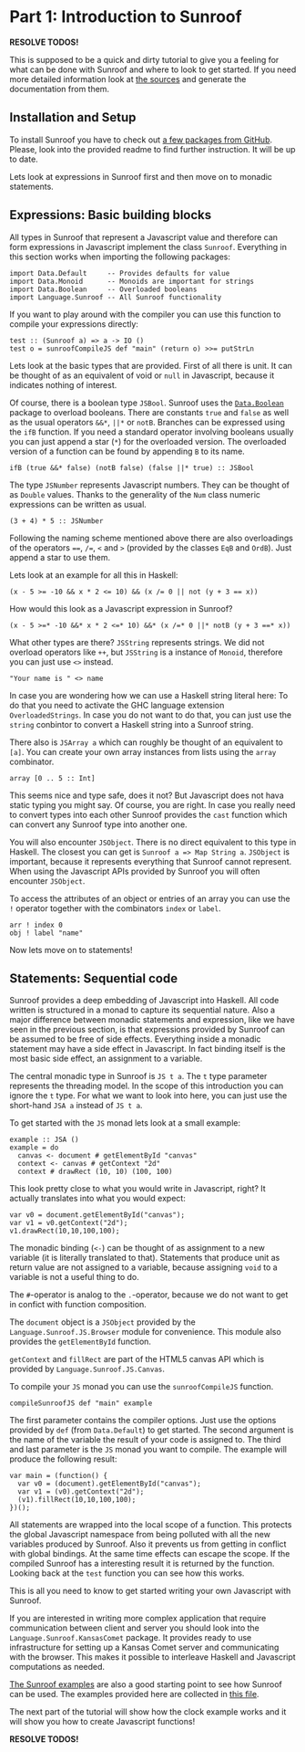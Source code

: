 
# Part 1: Introduction to Sunroof

**RESOLVE TODOS!**

This is supposed to be a quick and dirty tutorial to 
give you a feeling for what can be done with Sunroof and where
to look to get started. If you need more detailed information 
look at [the sources][SunroofSource] and generate the documentation from them.

## Installation and Setup

To install Sunroof you have to check out [a few packages from GitHub][SunroofReadme].
Please, look into the provided readme to find further instruction.
It will be up to date.

Lets look at expressions in Sunroof first and then move on to monadic statements.

## Expressions: Basic building blocks

All types in Sunroof that represent a Javascript value and therefore
can form expressions in Javascript implement the class `Sunroof`.
Everything in this section works when importing the following packages:

    import Data.Default     -- Provides defaults for value
    import Data.Monoid      -- Monoids are important for strings
    import Data.Boolean     -- Overloaded booleans
    import Language.Sunroof -- All Sunroof functionality

If you want to play around with the compiler you can use this 
function to compile your expressions directly:

    test :: (Sunroof a) => a -> IO ()
    test o = sunroofCompileJS def "main" (return o) >>= putStrLn

Lets look at the basic types that are provided. First of all there
is unit. It can be thought of as an equivalent of void or `null`
in Javascript, because it indicates nothing of interest.

Of course, there is a boolean type `JSBool`. Sunroof uses the 
[`Data.Boolean`][BooleanPackage] package to overload booleans.
There are constants `true` and `false` as well as the 
usual operators `&&*`, `||*` or `notB`. Branches can be expressed 
using the `ifB` function. If you need a standard operator involving booleans 
usually you can just append a star (`*`) for the overloaded version. 
The overloaded version of a function can be found by appending `B`
to its name.

    ifB (true &&* false) (notB false) (false ||* true) :: JSBool

The type `JSNumber` represents Javascript numbers. They can be thought 
of as `Double` values. Thanks to the generality of the `Num` class 
numeric expressions can be written as usual.

    (3 + 4) * 5 :: JSNumber

Following the naming scheme mentioned above there are 
also overloadings of the operators `==`, `/=`, `<` and `>` 
(provided by the classes `EqB` and `OrdB`). Just append
a star to use them.

Lets look at an example for all this in Haskell:

    (x - 5 >= -10 && x * 2 <= 10) && (x /= 0 || not (y + 3 == x))

How would this look as a Javascript expression in Sunroof?

    (x - 5 >=* -10 &&* x * 2 <=* 10) &&* (x /=* 0 ||* notB (y + 3 ==* x))

What other types are there? `JSString` represents strings.
We did not overload operators like `++`, but `JSString` is a
instance of `Monoid`, therefore you can just use `<>` instead.

    "Your name is " <> name

In case you are wondering how we can use a Haskell string literal here:
To do that you need to activate the GHC language extension `OverloadedStrings`.
In case you do not want to do that, you can just use the `string`
conbintor to convert a Haskell string into a Sunroof string.

There also is `JSArray a` which can roughly be thought of an equivalent 
to `[a]`. You can create
your own array instances from lists using the `array` combinator.

    array [0 .. 5 :: Int]

This seems nice and type safe, does it not? 
But Javascript does not hava static typing you might say. 
Of course, you are right. In case you really need to convert types 
into each other Sunroof provides the `cast` function which can 
convert any Sunroof type into another one.

You will also encounter `JSObject`. There is no direct equivalent
to this type in Haskell. The closest you can get is `Sunroof a => Map String a`.
`JSObject` is important, because it represents everything that Sunroof
cannot represent. When using the Javascript APIs provided by Sunroof
you will often encounter `JSObject`.

To access the attributes of an object or entries of an array you
can use the `!` operator together with the combinators `index` or `label`.

    arr ! index 0
    obj ! label "name"

Now lets move on to statements!

## Statements: Sequential code

Sunroof provides a deep embedding of Javascript into Haskell.
All code written is structured in a monad to capture its sequential 
nature. Also a major difference between monadic statements and expression,
like we have seen in the previous section, is that expressions provided 
by Sunroof can be assumed to be free of side effects. Everything
inside a monadic statement may have a side effect in Javascript.
In fact binding itself is the most basic side effect, an assignment
to a variable.

The central monadic type in Sunroof is `JS t a`. The `t` type parameter 
represents the threading model. In the
scope of this introduction you can ignore the `t` type. 
For what we want to look into here, you can just use the short-hand `JSA a` 
instead of `JS t a`.

To get started with the `JS` monad lets look at a small example:

    example :: JSA ()
    example = do
      canvas <- document # getElementById "canvas"
      context <- canvas # getContext "2d"
      context # drawRect (10, 10) (100, 100)

This look pretty close to what you would write in Javascript, right?
It actually translates into what you would expect:

    var v0 = document.getElementById("canvas");
    var v1 = v0.getContext("2d");
    v1.drawRect(10,10,100,100);

The monadic binding (`<-`) can be thought of as assignment to a 
new variable (it is literally translated to that). Statements that 
produce unit as return value are not assigned to a variable, because
assigning `void` to a variable is not a useful thing to do.

The `#`-operator is analog to the `.`-operator, because we do not want to 
get in confict with function composition.

The `document` object is a `JSObject` provided by the `Language.Sunroof.JS.Browser`
module for convenience. This module also provides the `getElementById` function.

`getContext` and `fillRect` are part of the HTML5 canvas API which is
provided by `Language.Sunroof.JS.Canvas`.

To compile your `JS` monad you can use the `sunroofCompileJS` 
function.

    compileSunroofJS def "main" example

The first parameter contains the compiler options. Just
use the options provided by `def` (from `Data.Default`) to get started.
The second argument is the name of the variable the result
of your code is assigned to. The third and last parameter is the
`JS` monad you want to compile.
The example will produce the following result:

    var main = (function() {
      var v0 = (document).getElementById("canvas");
      var v1 = (v0).getContext("2d");
      (v1).fillRect(10,10,100,100);
    })();

All statements are wrapped into the local scope of a function. This
protects the global Javascript namespace from being polluted with all the 
new variables produced by Sunroof. Also it prevents us from getting in
conflict with global bindings. At the same time effects can escape the 
scope. If the compiled Sunroof has a interesting result it is returned
by the function. Looking back at the `test` function you can see how this
works.

This is all you need to know to get started writing your own Javascript
with Sunroof.

If you are interested in writing more complex application that require 
communication between client and server you should look into the 
`Language.Sunroof.KansasComet` package. It provides ready to use 
infrastructure for setting up a Kansas Comet server and communicating
with the browser. This makes it possible to interleave Haskell and Javascript
computations as needed.

[The Sunroof examples][SunroofExamples] are also a good starting point
to see how Sunroof can be used.
The examples provided here are collected in [this file][ExampleFile].

The next part of the tutorial will show how the clock example
works and it will show you how to create Javascript functions!

**RESOLVE TODOS!**

[SunroofBlogIntro]: http://www.ittc.ku.edu/csdlblog/?p=88 "Monad Reification in Haskell and the Sunroof Javascript compiler"
[BooleanPackage]: http://hackage.haskell.org/package/Boolean-0.1.2 "Boolean package on Hackage"
[SunroofSource]: https://github.com/ku-fpg/sunroof "Sunroof sources on GitHub"
[SunroofExamples]: https://github.com/ku-fpg/sunroof/tree/master/examples "Sunroof examples on GitHub"
[ExampleFile]: TODO/tutorial.hs "Introduction examples"
[SunroofReadme]: https://github.com/ku-fpg/sunroof/blob/master/README.md "Sunroof README on GitHub"